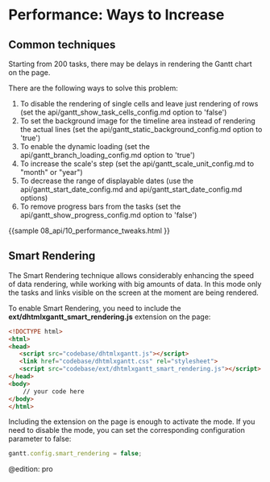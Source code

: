 Performance: Ways to Increase
==================================

Common techniques
--------------------

Starting from 200 tasks, there may be delays in rendering the Gantt chart on the page.

 
There are the following ways to solve this problem:

1. To disable the rendering of single cells and leave just rendering of rows (set the api/gantt_show_task_cells_config.md option to 'false') 
2. To set the background image for the timeline area instead of rendering the actual lines (set the api/gantt_static_background_config.md option to 'true')
1. To enable the dynamic loading (set the api/gantt_branch_loading_config.md option to 'true')
2. To increase the scale's step (set the api/gantt_scale_unit_config.md to "month" or "year")
3. To decrease the range of displayable dates (use the api/gantt_start_date_config.md and api/gantt_start_date_config.md options)
4. To remove progress bars from the tasks (set the api/gantt_show_progress_config.md option to 'false')


{{sample
08_api/10_performance_tweaks.html
}}

Smart Rendering
----------------

The Smart Rendering technique allows considerably enhancing the speed of data rendering, while working with big amounts of data. 
In this mode only the tasks and links visible on the screen at the moment are being rendered.

To enable Smart Rendering, you need to include the **ext/dhtmlxgantt_smart_rendering.js** extension on the page:

~~~html
<!DOCTYPE html>
<html>
<head>
   <script src="codebase/dhtmlxgantt.js"></script>   
   <link href="codebase/dhtmlxgantt.css" rel="stylesheet">   
   <script src="codebase/ext/dhtmlxgantt_smart_rendering.js"></script>  /*!*/
</head>
<body>
    // your code here
</body>
</html>
~~~

Including the extension on the page is enough to activate the mode. If you need to disable the mode, you can set the corresponding configuration parameter to false:

~~~js
gantt.config.smart_rendering = false;
~~~


@edition: pro